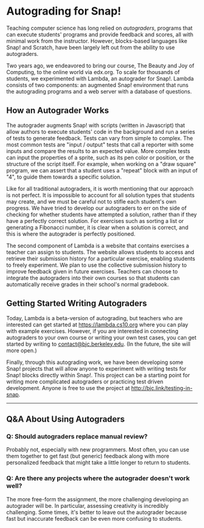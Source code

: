 # Autograding for Snap!
Teaching computer science has long relied on *autograders*, programs that can execute students' programs and provide feedback and scores, all with minimal work from the instructor. However, blocks-based languages like Snap! and Scratch, have been largely left out from the ability to use autograders.

Two years ago, we endeavored to bring our course, The Beauty and Joy of Computing, to the online world via edx.org. To scale for thousands of students, we experimented with Lambda, an autograder for Snap!. Lambda consists of two components: an augmented Snap! environment that runs the autograding programs and a web server with a database of questions.

## How an Autograder Works

The autograder augments Snap! with scripts (written in Javascript) that allow authors to execute students' code in the background and run a series of tests to generate feedback. Tests can vary from simple to complex. The most common tests are "input / output" tests that call a reporter with some inputs and compare the results to an expected value. More complex tests can input the properties of a sprite, such as its pen color or position, or the structure of the script itself. For example, when working on a "draw square" program, we can assert that a student uses a "repeat" block with an input of "4", to guide them towards a specific solution.

Like for all traditional autograders, it is worth mentioning that our approach is not perfect. It is impossible to account for all solution types that students may create, and we must be careful not to stifle each student's own progress. We have tried to develop our autograders to err on the side of checking for whether students have attempted a solution, rather than if they have a perfectly correct solution. For exercises such as sorting a list or generating a Fibonacci number, it is clear when a solution is correct, and this is where the autograder is perfectly positioned.

The second component of Lambda is a website that contains exercises a teacher can assign to students. The website allows students to access and retrieve their submission history for a particular exercise, enabling students to freely experiment. We plan to use the collective submission history to improve feedback given in future exercises. Teachers can choose to integrate the autograders into their own courses so that students can automatically receive grades in their school's normal gradebook.

## Getting Started Writing Autograders
Today, Lambda is a beta-version of autograding, but teachers who are interested can get started at https://lambda.cs10.org where you can play with example exercises. However, if you are interested in connecting autograders to your own course or writing your own test cases, you can get started by writing to contact@bjc.berkeley.edu. (In the future, the site will more open.)

Finally, through this autograding work, we have been developing some Snap! projects that will allow anyone to experiment with writing tests for Snap! blocks directly within Snap!. This project can be a starting point for writing more complicated autograders or practicing test driven development. Anyone is free to use the project at http://bjc.link/testing-in-snap.

---

## Q&A About Using Autograders

### Q: Should autograders replace manual review?

Probably not, especially with new programmers. Most often, you can use them together to get fast (but generic) feedback along with more personalized feedback that might take a little longer to return to students.

### Q: Are there any projects where the autograder doesn't work well?

The more free-form the assignment, the more challenging developing an autograder will be. In particular, assessing creativity is incredibly challenging. Some times, it's better to leave out the autograder because fast but inaccurate feedback can be even more confusing to students.
